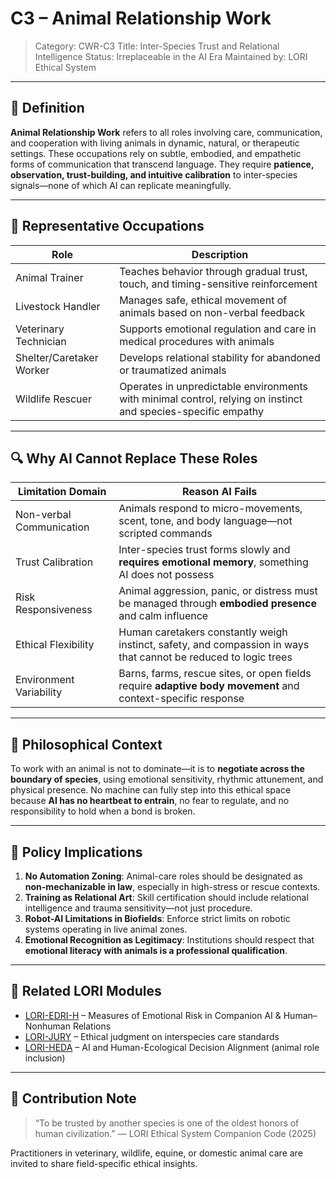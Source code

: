 # C3 – Animal Relationship Work
> Category: CWR-C3
> Title: Inter-Species Trust and Relational Intelligence
> Status: Irreplaceable in the AI Era
> Maintained by: LORI Ethical System

---

## 🧭 Definition

**Animal Relationship Work** refers to all roles involving care, communication, and cooperation with living animals in dynamic, natural, or therapeutic settings. These occupations rely on subtle, embodied, and empathetic forms of communication that transcend language. They require **patience, observation, trust-building, and intuitive calibration** to inter-species signals—none of which AI can replicate meaningfully.

---

## 🐾 Representative Occupations

| Role | Description |
|--------------------------|-------------|
| Animal Trainer | Teaches behavior through gradual trust, touch, and timing-sensitive reinforcement |
| Livestock Handler | Manages safe, ethical movement of animals based on non-verbal feedback |
| Veterinary Technician | Supports emotional regulation and care in medical procedures with animals |
| Shelter/Caretaker Worker | Develops relational stability for abandoned or traumatized animals |
| Wildlife Rescuer | Operates in unpredictable environments with minimal control, relying on instinct and species-specific empathy |

---

## 🔍 Why AI Cannot Replace These Roles

| Limitation Domain | Reason AI Fails |
|--------------------------|------------------|
| Non-verbal Communication | Animals respond to micro-movements, scent, tone, and body language—not scripted commands |
| Trust Calibration | Inter-species trust forms slowly and **requires emotional memory**, something AI does not possess |
| Risk Responsiveness | Animal aggression, panic, or distress must be managed through **embodied presence** and calm influence |
| Ethical Flexibility | Human caretakers constantly weigh instinct, safety, and compassion in ways that cannot be reduced to logic trees |
| Environment Variability | Barns, farms, rescue sites, or open fields require **adaptive body movement** and context-specific response |

---

## 🧠 Philosophical Context

To work with an animal is not to dominate—it is to **negotiate across the boundary of species**, using emotional sensitivity, rhythmic attunement, and physical presence. No machine can fully step into this ethical space because **AI has no heartbeat to entrain**, no fear to regulate, and no responsibility to hold when a bond is broken.

---

## 📌 Policy Implications

1. **No Automation Zoning**: Animal-care roles should be designated as **non-mechanizable in law**, especially in high-stress or rescue contexts.
2. **Training as Relational Art**: Skill certification should include relational intelligence and trauma sensitivity—not just procedure.
3. **Robot-AI Limitations in Biofields**: Enforce strict limits on robotic systems operating in live animal zones.
4. **Emotional Recognition as Legitimacy**: Institutions should respect that **emotional literacy with animals is a professional qualification**.

---

## 🧩 Related LORI Modules

- [LORI-EDRI-H](../../EDRI-H.md) – Measures of Emotional Risk in Companion AI & Human–Nonhuman Relations
- [LORI-JURY](../../LORI-Jury-System.md) – Ethical judgment on interspecies care standards
- [LORI-HEDA](../../HEDA.md) – AI and Human-Ecological Decision Alignment (animal role inclusion)

---

## 📎 Contribution Note

> “To be trusted by another species is one of the oldest honors of human civilization.”
> — LORI Ethical System Companion Code (2025)

Practitioners in veterinary, wildlife, equine, or domestic animal care are invited to share field-specific ethical insights.

